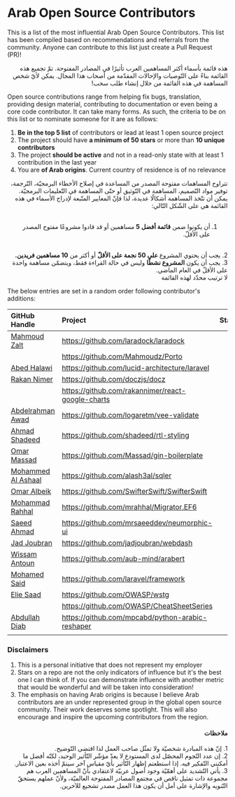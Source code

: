 # Arab Open Source Contributors

This is a list of the most influential Arab Open Source Contributors. This list has been compiled based on recommendations and referrals from the community. Anyone can contribute to this list just create a Pull Request (PR)!

<div dir="rtl"> هذه قائمة بأسماء أكثر المساهمين العرب تأثيرًا في المصادر المفتوحة. تمّ تجميع هذه القائمة بناءً على التّوصيات والإحالات المقدّمة من أصحاب هذا المجال. يمكن لأيّ شخص المساهمة في هذه القائمة من خلال إنشاء طلب سحب!</div>

Open source contributions range from helping fix bugs, translation, providing design material, contributing to documentation or even being a core code contributor. It can take many forms. As such, the criteria to be on this list or to nominate someone for it are as follows:

1. **Be in the top 5 list** of contributors or lead at least 1 open source project
2. The project should have **a minimum of 50 stars** or more than **10 unique contributors**
3. The project **should be active** and not in a read-only state with at least 1 contribution in the last year
4. You are **of Arab origins**. Current country of residence is of no relevance

<div dir="rtl">تتراوح المساهمات مفتوحة المصدر من المساعدة في إصلاح الأخطاء البرمجيّة، التّرجمة، توفير مواد التّصميم، المساهمة في التّوثيق أو حتّى المساهمة في التّعليمات البرمجيّة. يمكن أن تتّخذ المساهمة أشكالًا عديدة، لذا فإنّ المعايير المتّبعة لإدراج الأسماء في هذه القائمة هي على الشّكل التّالي:
</br>
</br>

1. أن يكونوا ضمن <strong>قائمة أفضل 5</strong> مساهمين أو قد قادوا مشروعًا مفتوح المصدر على الأقلّ.
</br>
2. يجب أن يحتوي المشروع<strong> على 50 نجمة على الأقلّ</strong> أو أكثر من <strong>10 مساهمين فريدين.</strong>
</br>
3. يجب أن يكون <strong>المشروع نشطًا</strong> وليس في حالة القراءة فقط، ويتضمّن مساهمة واحدة على الأقلّ في العام الماضي.
</br>
</div>

<div dir="rtl">لا ترتيب محدّد لهذه القائمة</div>

The below entries are set in a random order following contributor's additions:

| GitHub Handle                                     | Project                                           | Stars |
|:--------------------------------------------------|:--------------------------------------------------|:------|
| [Mahmoud Zalt](https://github.com/Mahmoudz)       | https://github.com/laradock/laradock              |       |
|                                                   | https://github.com/Mahmoudz/Porto                 |       |
| [Abed Halawi](https://github.com/Mulkave)         | https://github.com/lucid-architecture/laravel     |       |
| [Rakan Nimer](https://github.com/rakannimer)      | https://github.com/doczjs/docz                    |       |
|                                                   | https://github.com/rakannimer/react-google-charts |       |
| [Abdelrahman Awad](https://github.com/logaretm)   | https://github.com/logaretm/vee-validate          |       |
| [Ahmad Shadeed](https://github.com/shadeed)       | https://github.com/shadeed/rtl-styling            |       |
| [Omar Massad](https://github.com/Massad)          | https://github.com/Massad/gin-boilerplate         |       |
| [Mohammed Al Ashaal](https://github.com/alash3al) | https://github.com/alash3al/sqler                 |       |
| [Omar Albeik](https://github.com/omaralbeik)      | https://github.com/SwifterSwift/SwifterSwift      |       |
| [Mohammad Rahhal](https://github.com/mrahhal)     | https://github.com/mrahhal/Migrator.EF6           |       |
| [Saeed Ahmad](https://github.com/mrsaeeddev)      | https://github.com/mrsaeeddev/neumorphic-ui       |       |
| [Jad Joubran](https://github.com/jadjoubran)      | https://github.com/jadjoubran/webdash             |       |
| [Wissam Antoun](https://github.com/WissamAntoun)  | https://github.com/aub-mind/arabert               |       |
| [Mohamed Said](https://github.com/themsaid)       | https://github.com/laravel/framework              |       |
| [Elie Saad](https://github.com/thunderson)        | https://github.com/OWASP/wstg                     |       |
|                                                   | https://github.com/OWASP/CheatSheetSeries         |       |
| [Abdullah Diab](https://github.com/mpcabd)        | https://github.com/mpcabd/python-arabic-reshaper  |       |
|                                                   |                                                   |       |

### Disclaimers

1. This is a personal initiative that does not represent my employer
2. Stars on a repo are not the only indicators of influence but it's the best one I can think of. If you can demonstrate influence with another metric that would be wonderful and will be taken into consideration!
3. The emphasis on having Arab origins is because I believe Arab contributors are an under represented group in the global open source community. Their work deserves some spotlight. This will also encourage and inspire the upcoming contributors from the region.

#### <div dir="rtl">ملاحظات</div>
<div dir="rtl">
  1. إنّ هذه المبادرة شخصيّة ولا تمثّل صاحب العمل لذا اقتضى التّوضيح.</br>
  2. إن عدد النّجوم المحصّل لدى المستودع لا يعدّ مؤشّر التّأثير الوحيد، لكنّه أفضل ما أمكنني التّفكير فيه. إذا استطعتم إظهار التّأثير بأيّ مقياس آخر سيتمّ أخذه بعين الاعتبار.</br>
  3. يأتي التّشديد على أهمّيّة وجود أصول عربيّة لاعتقادي بأنّ المساهمين العرب هم مجموعة ذات تمثيل ناقص في مجتمع المصادر المفتوحة العالميّة، ولأنّ عملهم يستحقّ التّنويه والإشارة على أمل أن يكون هذا العمل مصدر تشجيع للآخرين.</br>
</div>
